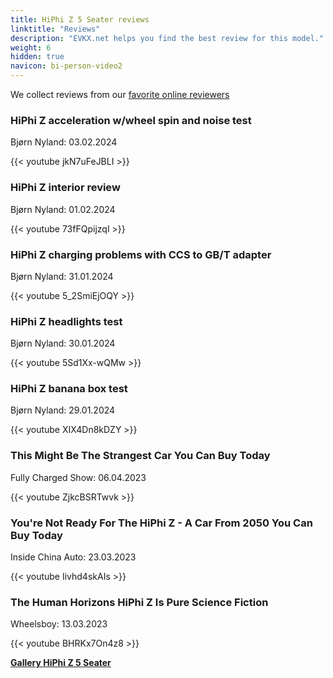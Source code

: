 ```yaml
---
title: HiPhi Z 5 Seater reviews
linktitle: "Reviews"
description: "EVKX.net helps you find the best review for this model."
weight: 6
hidden: true
navicon: bi-person-video2
---
```

We collect reviews from our [favorite online reviewers](../../../../../guides/evreviewers/)

<div class="container text-center shadow p-2 pe-4 mb-5 bg-body-tertiary rounded border">
<h3>HiPhi Z acceleration w/wheel spin and noise test</h3>
<p>Bjørn Nyland: 03.02.2024</p>

{{< youtube jkN7uFeJBLI >}}

</div>
<div class="container text-center shadow p-2 pe-4 mb-5 bg-body-tertiary rounded border">
<h3>HiPhi Z interior review</h3>
<p>Bjørn Nyland: 01.02.2024</p>

{{< youtube 73fFQpijzqI >}}

</div>
<div class="container text-center shadow p-2 pe-4 mb-5 bg-body-tertiary rounded border">
<h3>HiPhi Z charging problems with CCS to GB/T adapter</h3>
<p>Bjørn Nyland: 31.01.2024</p>

{{< youtube 5_2SmiEjOQY >}}

</div>
<div class="container text-center shadow p-2 pe-4 mb-5 bg-body-tertiary rounded border">
<h3>HiPhi Z headlights test</h3>
<p>Bjørn Nyland: 30.01.2024</p>

{{< youtube 5Sd1Xx-wQMw >}}

</div>
<div class="container text-center shadow p-2 pe-4 mb-5 bg-body-tertiary rounded border">
<h3>HiPhi Z banana box test</h3>
<p>Bjørn Nyland: 29.01.2024</p>

{{< youtube XIX4Dn8kDZY >}}

</div>
<div class="container text-center shadow p-2 pe-4 mb-5 bg-body-tertiary rounded border">
<h3>This Might Be The Strangest Car You Can Buy Today</h3>
<p>Fully Charged Show: 06.04.2023</p>

{{< youtube ZjkcBSRTwvk >}}

</div>
<div class="container text-center shadow p-2 pe-4 mb-5 bg-body-tertiary rounded border">
<h3>You're Not Ready For The HiPhi Z - A Car From 2050 You Can Buy Today</h3>
<p>Inside China Auto: 23.03.2023</p>

{{< youtube Iivhd4skAIs >}}

</div>
<div class="container text-center shadow p-2 pe-4 mb-5 bg-body-tertiary rounded border">
<h3>The Human Horizons HiPhi Z Is Pure Science Fiction</h3>
<p>Wheelsboy: 13.03.2023</p>

{{< youtube BHRKx7On4z8 >}}

</div>
<div class="mt-3 mb-3">
<a href="../gallery/" class="text-decoration-none text-black">
<strong><i class="bi-arrow-left"></i>Gallery  </strong>
</a>
<a href="../" class="text-decoration-none text-black float-end">
<strong>HiPhi Z 5 Seater <i class="bi-arrow-right"></i></strong>
</a>
</div>
